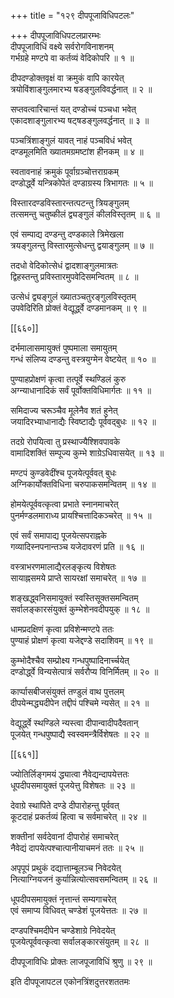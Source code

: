 +++
title = "१२९ दीपपूजाविधिपटलः"

+++
दीपपूजाविधिपटलप्रारम्भः  
दीपपूजाविधिं वक्ष्ये सर्वरोगविनाशनम्  
गर्भग्रहे मण्टपे वा कर्तव्यं वेदिकोपरि ॥ १ ॥


दीपदण्डोक्तवृक्षं वा क्रमुकं वापि कारयेत्  
त्रयोविंशाङ्गुलमारभ्य षडङ्गुलविवर्द्धनात् ॥ २ ॥


सप्तवत्वारिचान्तं यत् दण्डोच्चं पञ्चधा भवेत्  
एकादशाङ्गुलारभ्य षट्षडङ्गुलवर्द्धनात् ॥ ३ ॥


पञ्चत्रिंशाङ्गुलं यावत् नाहं पञ्चविधं भवेत्  
दण्डमूलमिति ख्यातमग्रमष्टांश हीनकम् ॥ ४ ॥


स्वतावनाहं क्रमुकं पूर्वाग्रञ्चोत्तराग्रकम्  
दण्डोर्द्ध्वे यन्त्रिकोपेतं दण्डाग्रस्य त्रिभागतः ॥ ५ ॥


विस्तारदण्डविस्तारन्तत्पटन्तु त्रियङ्गुलम्  
तत्समन्तु चतुष्कीलं द्व्यङ्गुलं कीलविस्तृतम् ॥ ६ ॥


एवं सम्पाद्य दण्डन्तु दण्डकाले त्रिमेखला  
त्रयङ्गुलन्तु विस्तारमुत्सेधन्तु द्वयाङ्गुलम् ॥ ७ ॥


तदधो वेदिकोत्सेधं द्वादशाङ्गुलमात्रतः  
द्विहस्तन्तु प्रविस्तारमुपवेदिसमन्वितम् ॥ ८ ॥


उत्सेधं द्व्यङ्गुलं ख्यातञ्चतुरङ्गुलविस्तृतम्  
उपवेदिरिति प्रोक्तं वेद्यूर्द्ध्वे दण्डमानकम् ॥ ९ ॥



[[६६०]]  

दर्भमालासमायुक्तं पुष्पमाला समायुतम्  
गन्धं संलिप्य दण्डन्तु वस्त्रयुग्मेन वेष्टयेत् ॥ १० ॥


पुण्याहप्रोक्षणं कृत्वा तत्पूर्वे स्थण्डिलं कुरु  
अग्न्याधानादिकं सर्वं पूर्वोक्तविधिमार्गतः ॥ ११ ॥


समिदाज्य चरूञ्चैव मूलेनैव शतं हुनेत्  
जयादिरभ्याधानाद्यैः स्विष्टाद्यैः पूर्ववद्बुधः ॥ १२ ॥


तदग्रे रोपयित्वा तु प्रस्थाज्यैश्शिवपावके  
वामादिशक्तिं सम्पूज्य कुम्भे शाग्रेऽधिवासयेत् ॥ १३ ॥


मण्टपं कुण्डवेदींश्च पूजयेत्पूर्ववत् बुधः  
अग्निकार्योक्तविधिना चरुपाकसमन्वितम् ॥ १४ ॥


होमयेत्पूर्ववत्कृत्वा प्रभाते स्नानमाचरेत्  
पुनर्मण्डलमाराध्य प्रायश्चित्तादिकञ्चरेत् ॥ १५ ॥


एवं सर्वं समापाद्य पूजयेत्सपराह्नके  
गव्यादिस्नपनान्तञ्च यजेदावरणं प्रति ॥ १६ ॥


वस्त्राभरणमालाद्यैरलङ्कृत्य विशेषतः  
सायाह्नसमये प्राप्ते सायरक्षां समाचरेत् ॥ १७ ॥


शङ्खद्ध्वनिसमायुक्तं स्वस्तिसूक्तसमन्वितम्  
सर्वालङ्कारसंयुक्तं कुम्भेशेनवदीपयुक् ॥ १८ ॥


धामप्रदक्षिणं कृत्वा प्रविशेन्मण्टपे ततः  
पुण्याहं प्रोक्षणं कृत्वा यजेद्दण्डे सदाशिवम् ॥ १९ ॥


कुम्भोदैश्चैव सम्प्रोक्ष्य गन्धपुष्पादिनार्च्चयेत्  
दण्डोर्द्ध्वे विन्यसेत्पात्रं सर्वरौप्य विनिर्मितम् ॥ २० ॥


कार्प्पासबीजसंयुक्तं तण्डुलं वाथ पुत्तलम्  
दीपयेन्मद्ध्यदीपेन तद्दीपं पश्चिमे न्यसेत् ॥ २१ ॥


वेद्यूर्द्ध्वे स्थण्डिले न्यस्त्वा दीपान्वादीपदैवतान्  
पूजयेत् गन्धपुष्पाद्यै स्वस्वमन्त्रैर्विशेषतः ॥ २२ ॥



[[६६१]]  

ज्योतिर्लिङ्गमयं द्ध्यात्वा नैवेद्यन्दापयेत्ततः  
धूपदीपसमायुक्तं पूजयेत्तु विशेषतः ॥ २३ ॥


देवाग्रे स्थापिते दण्डे दीपारोहन्तु पूर्ववत्  
कूटदाहं प्रकर्तव्यं हित्वा च सर्वमाचरेत् ॥ २४ ॥


शक्तीनां सर्वदेवानां दीपारोहं समाचरेत्  
नैवेद्यं दापयेत्पश्चात्पानीयाचमनं ततः ॥ २५ ॥


अपृपूपं प्रथुकं दद्यात्ताम्बूलञ्च निवेदयेत्  
नित्याग्नियजनं कुर्यान्नित्योत्सवसमन्वितम् ॥ २६ ॥


धूपदीपसमायुक्तं नृत्तान्तं सम्यगाचरेत्  
एवं समाप्य विधिवत् चण्डेशं पूजयेत्ततः ॥ २७ ॥


दण्डपश्चिमदीपेन चण्डेशाग्रे निवेदयेत्  
पूजयेत्पूर्ववत्कृत्वा सर्वालङ्कारसंयुतम् ॥ २८ ॥


दीपपूजाविधिः प्रोक्तः लाजपूजाविधिं श्रुणु ॥ २९ ॥


इति दीपपूजापटल एकोनत्रिंशदुत्तरशततमः  
